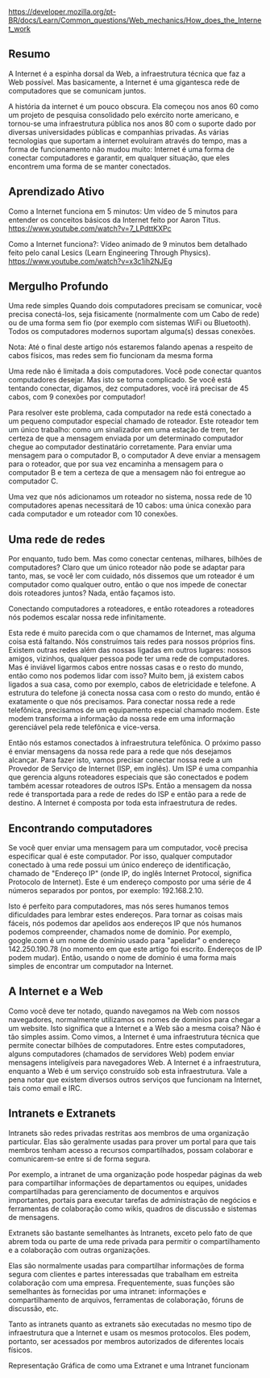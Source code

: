 https://developer.mozilla.org/pt-BR/docs/Learn/Common_questions/Web_mechanics/How_does_the_Internet_work

## Resumo
A Internet é a espinha dorsal da Web, a infraestrutura técnica que faz a Web possível. Mas basicamente, a Internet é uma gigantesca rede de computadores que se comunicam juntos.

A história da internet é um pouco obscura. Ela começou nos anos 60 como um projeto de pesquisa consolidado pelo exército norte americano, e tornou-se uma infraestrutura pública nos anos 80 com o suporte dado por diversas universidades públicas e companhias privadas. As várias tecnologias que suportam a internet evoluíram através do tempo, mas a forma de funcionamento não mudou muito: Internet é uma forma de conectar computadores e garantir, em qualquer situação, que eles encontrem uma forma de se manter conectados.

## Aprendizado Ativo
Como a Internet funciona em 5 minutos: Um vídeo de 5 minutos para entender os conceitos básicos da Internet feito por Aaron Titus.
https://www.youtube.com/watch?v=7_LPdttKXPc

Como a Internet funciona?: Vídeo animado de 9 minutos bem detalhado feito pelo canal Lesics (Learn Engineering Through Physics).
https://www.youtube.com/watch?v=x3c1ih2NJEg


## Mergulho Profundo
Uma rede simples
Quando dois computadores precisam se comunicar, você precisa conectá-los, seja fisicamente (normalmente com um Cabo de rede) ou de uma forma sem fio (por exemplo com sistemas WiFi ou Bluetooth). Todos os computadores modernos suportam alguma(s) dessas conexões.

Nota: Até o final deste artigo nós estaremos falando apenas a respeito de cabos físicos, mas redes sem fio funcionam da mesma forma

Uma rede não é limitada a dois computadores. Você pode conectar quantos computadores desejar. Mas isto se torna complicado. Se você está tentando conectar, digamos, dez computadores, você irá precisar de 45 cabos, com 9 conexões por computador!

Para resolver este problema, cada computador na rede está conectado a um pequeno computador especial chamado de roteador. Este roteador tem um único trabalho: como um sinalizador em uma estação de trem, ter certeza de que a mensagem enviada por um determinado computador chegue ao computador destinatário corretamente. Para enviar uma mensagem para o computador B, o computador A deve enviar a mensagem para o roteador, que por sua vez encaminha a mensagem para o computador B e tem a certeza de que a mensagem não foi entregue ao computador C.

Uma vez que nós adicionamos um roteador no sistema, nossa rede de 10 computadores apenas necessitará de 10 cabos: uma única conexão para cada computador e um roteador com 10 conexões.


## Uma rede de redes
Por enquanto, tudo bem. Mas como conectar centenas, milhares, bilhões de computadores? Claro que um único roteador não pode se adaptar para tanto, mas, se você ler com cuidado, nós dissemos que um roteador é um computador como qualquer outro, então o que nos impede de conectar dois roteadores juntos? Nada, então façamos isto.


Conectando computadores a roteadores, e então roteadores a roteadores nós podemos escalar nossa rede infinitamente.


Esta rede é muito parecida com o que chamamos de Internet, mas alguma coisa está faltando. Nós construímos tais redes para nossos próprios fins. Existem outras redes além das nossas ligadas em outros lugares: nossos amigos, vizinhos, qualquer pessoa pode ter uma rede de computadores. Mas é inviável ligarmos cabos entre nossas casas e o resto do mundo, então como nos podemos lidar com isso? Muito bem, já existem cabos ligados a sua casa, como por exemplo, cabos de eletricidade e telefone. A estrutura do telefone já conecta nossa casa com o resto do mundo, então é exatamente o que nós precisamos. Para conectar nossa rede a rede telefônica, precisamos de um equipamento especial chamado modem. Este modem transforma a informação da nossa rede em uma informação gerenciável pela rede telefônica e vice-versa.


Então nós estamos conectados à infraestrutura telefônica. O próximo passo é enviar mensagens da nossa rede para a rede que nós desejamos alcançar. Para fazer isto, vamos precisar conectar nossa rede a um Provedor de Serviço de Internet (ISP, em inglês). Um ISP é uma companhia que gerencia alguns roteadores especiais que são conectados e podem também acessar roteadores de outros ISPs. Então a mensagem da nossa rede é transportada para a rede de redes do ISP e então para a rede de destino. A Internet é composta por toda esta infraestrutura de redes.


## Encontrando computadores
Se você quer enviar uma mensagem para um computador, você precisa especificar qual é este computador. Por isso, qualquer computador conectado à uma rede possui um único endereço de identificação, chamado de "Endereço IP" (onde IP, do inglês Internet Protocol, significa Protocolo de Internet). Este é um endereço composto por uma série de 4 números separados por pontos, por exemplo: 192.168.2.10.

Isto é perfeito para computadores, mas nós seres humanos temos dificuldades para lembrar estes endereços. Para tornar as coisas mais fáceis, nós podemos dar apelidos aos endereços IP que nós humanos podemos compreender, chamados nome de domínio. Por exemplo, google.com é um nome de domínio usado para "apelidar" o endereço 142.250.190.78 (no momento em que este artigo foi escrito. Endereços de IP podem mudar). Então, usando o nome de domínio é uma forma mais simples de encontrar um computador na Internet.


## A Internet e a Web
Como você deve ter notado, quando navegamos na Web com nossos navegadores, normalmente utilizamos os nomes de domínios para chegar a um website. Isto significa que a Internet e a Web são a mesma coisa? Não é tão simples assim. Como vimos, a Internet é uma infraestrutura técnica que permite conectar bilhões de computadores. Entre estes computadores, alguns computadores (chamados de servidores Web) podem enviar mensagens inteligíveis para navegadores Web. A Internet é a infraestrutura, enquanto a Web é um serviço construído sob esta infraestrutura. Vale a pena notar que existem diversos outros serviços que funcionam na Internet, tais como email e IRC.

## Intranets e Extranets
Intranets são redes privadas restritas aos membros de uma organização particular. Elas são geralmente usadas para prover um portal para que tais membros tenham acesso a recursos compartilhados, possam colaborar e comunicarem-se entre si de forma segura.

Por exemplo, a intranet de uma organização pode hospedar páginas da web para compartilhar informações de departamentos ou equipes, unidades compartilhadas para gerenciamento de documentos e arquivos importantes, portais para executar tarefas de administração de negócios e ferramentas de colaboração como wikis, quadros de discussão e sistemas de mensagens.

Extranets são bastante semelhantes às Intranets, exceto pelo fato de que abrem toda ou parte de uma rede privada para permitir o compartilhamento e a colaboração com outras organizações.

Elas são normalmente usadas para compartilhar informações de forma segura com clientes e partes interessadas que trabalham em estreita colaboração com uma empresa. Frequentemente, suas funções são semelhantes às fornecidas por uma intranet: informações e compartilhamento de arquivos, ferramentas de colaboração, fóruns de discussão, etc.

Tanto as intranets quanto as extranets são executadas no mesmo tipo de infraestrutura que a Internet e usam os mesmos protocolos. Eles podem, portanto, ser acessados por membros autorizados de diferentes locais físicos.

Representação Gráfica de como uma Extranet e uma Intranet funcionam